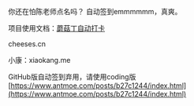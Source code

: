 你还在怕陈老师点名吗？
自动签到emmmmmm，真爽。





项目使用文档：[蘑菇丁自动打卡](https://www.antmoe.com/posts/b27c1244/index.html)

cheeses.cn



小康：xiaokang.me

GitHub版自动签到弃用，请使用coding版[https://www.antmoe.com/posts/b27c1244/index.html](https://www.antmoe.com/posts/b27c1244/index.html)

